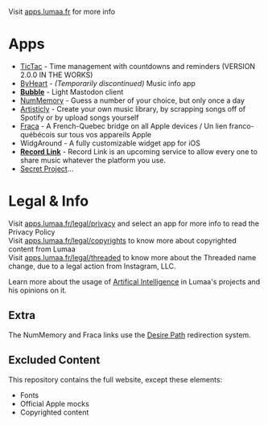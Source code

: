 Visit [apps.lumaa.fr](https://apps.lumaa.fr/) for more info

# Apps
- [TicTac](https://apps.lumaa.fr/app/tictac) - Time management with countdowns and reminders (VERSION 2.0.0 IN THE WORKS)
- [ByHeart](https://apps.lumaa.fr/app/byheart) - *(Temporarily discontinued)* Music info app
- [**Bubble**](https://apps.lumaa.fr/app/bubble) - Light Mastodon client 
- [NumMemory](https://d.lumaa.fr/nummemory) - Guess a number of your choice, but only once a day
- [Artisticly](https://apps.lumaa.fr/app/artisticly) - Create your own music library, by scrapping songs off of Spotify or by upload songs yourself
- [Fraca](https://d.lumaa.fr/fraca) - A French-Quebec bridge on all Apple devices / Un lien franco-québécois sur tous vos appareils Apple
- WidgAround - A fully customizable widget app for iOS
- [**Record Link**](https://apps.lumaa.fr/app/recordlink) - Record Link is an upcoming service to allow every one to share music whatever the platform you use.
- [Secret Project](https://apps.lumaa.fr/app/secret)...

# Legal & Info
Visit [apps.lumaa.fr/legal/privacy](https://apps.lumaa.fr/legal/privacy) and select an app for more info to read the Privacy Policy\
Visit [apps.lumaa.fr/legal/copyrights](https://apps.lumaa.fr/legal/copyrights) to know more about copyrighted content from Lumaa\
Visit [apps.lumaa.fr/legal/threaded](https://apps.lumaa.fr/legal/threaded) to know more about the Threaded name change, due to a legal action from Instagram, LLC.

Learn more about the usage of [Artifical Intelligence](https://apps.lumaa.fr/legal/ai) in Lumaa's projects and his opinions on it.

## Extra
The NumMemory and Fraca links use the [Desire Path](https://d.lumaa.fr/desirepath) redirection system.

## Excluded Content
This repository contains the full website, except these elements:
- Fonts
- Official Apple mocks
- Copyrighted content
